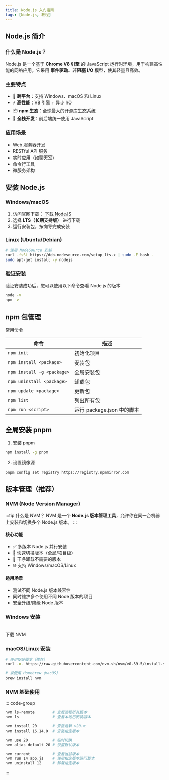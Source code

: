 ```yaml
---
title: Node.js 入门指南
tags: [Node.js, 教程]
---
```


<script setup>
import { NButton } from 'naive-ui'

const open = (url) => window.open(url)
</script>

## Node.js 简介

### 什么是 Node.js？

Node.js 是一个基于 **Chrome V8 引擎** 的 JavaScript 运行时环境，用于构建高性能的网络应用。它采用 **事件驱动、非阻塞 I/O** 模型，使其轻量且高效。

### 主要特点

- 🚀 **跨平台**：支持 Windows、macOS 和 Linux
- ⚡ **高性能**：V8 引擎 + 异步 I/O
- 📦 **npm 生态**：全球最大的开源库生态系统
- 🔄 **全栈开发**：前后端统一使用 JavaScript

### 应用场景

- Web 服务器开发
- RESTful API 服务
- 实时应用（如聊天室）
- 命令行工具
- 微服务架构

## 安装 Node.js

### Windows/macOS

1. 访问官网下载：[ 下载 NodeJS](https://nodejs.org)
2. 选择 **LTS（长期支持版）** 进行下载
3. 运行安装包，按向导完成安装

### Linux (Ubuntu/Debian)

```bash
# 使用 NodeSource 安装
curl -fsSL https://deb.nodesource.com/setup_lts.x | sudo -E bash -
sudo apt-get install -y nodejs
```

### 验证安装

验证安装成功后，您可以使用以下命令查看 Node.js 的版本

```bash
node -v
npm -v
```

## npm 包管理

常用命令

<!-- 表格 -->

| 命令                       | 描述                       |
| -------------------------- | -------------------------- |
| `npm init`                 | 初始化项目                 |
| `npm install <package>`    | 安装包                     |
| `npm install -g <package>` | 全局安装包                 |
| `npm uninstall <package>`  | 卸载包                     |
| `npm update <package>`     | 更新包                     |
| `npm list`                 | 列出所有包                 |
| `npm run <script>`         | 运行 package.json 中的脚本 |

## 全局安装 pnpm

1. 安装 pnpm

```bash
npm install -g pnpm

```

2. 设置镜像源

```bash
pnpm config set registry https://registry.npmmirror.com
```

## 版本管理（推荐）

### NVM (Node Version Manager)

:::tip 什么是 NVM？
NVM 是一个 **Node.js 版本管理工具**，允许你在同一台机器上安装和切换多个 Node.js 版本。
:::

#### 核心功能

- ✅ 多版本 Node.js 并行安装
- 🔄 快速切换版本（全局/项目级）
- 🧹 干净卸载不需要的版本
- 🌐 支持 Windows/macOS/Linux

#### 适用场景

- 测试不同 Node.js 版本兼容性
- 同时维护多个使用不同 Node 版本的项目
- 安全升级/降级 Node 版本

### Windows 安装

<br />
<NButton type="primary" @click="open('https://github.com/coreybutler/nvm-windows/releases')">下载 NVM</NButton>

### macOS/Linux 安装

```bash
# 使用安装脚本（推荐）
curl -o- https://raw.githubusercontent.com/nvm-sh/nvm/v0.39.5/install.sh | bash

# 或使用 Homebrew（macOS）
brew install nvm
```

### NVM 基础使用

::: code-group

```bash [查看可用版本]
nvm ls-remote        # 查看远程所有版本
nvm ls               # 查看本地已安装版本
```

```bash [安装指定版本]
nvm install 20       # 安装最新 v20.x
nvm install 16.14.0  # 安装指定版本
```

```bash [切换版本]
nvm use 20           # 临时切换
nvm alias default 20 # 设置默认版本
```

```bash [其他常用命令]
nvm current          # 查看当前版本
nvm run 14 app.js    # 使用指定版本运行脚本
nvm uninstall 12     # 卸载指定版本
```

:::
